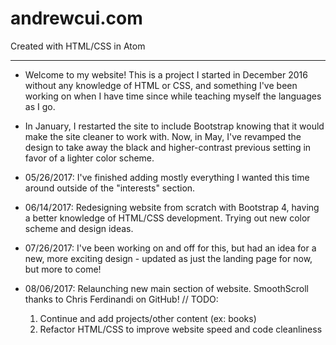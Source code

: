 # andrewcui.com
Created with HTML/CSS in Atom

---
- Welcome to my website! This is a project I started in December 2016 without any knowledge of HTML or CSS, and something I've been working on when I have time since while teaching myself the languages as I go.

- In January, I restarted the site to include Bootstrap knowing that it would make the site cleaner to work with. Now, in May, I've revamped the design to take away the black and higher-contrast previous setting in favor of a lighter color scheme.

- 05/26/2017: I've finished adding mostly everything I wanted this time around outside of the "interests" section.

- 06/14/2017: Redesigning website from scratch with Bootstrap 4, having a better knowledge of HTML/CSS development. Trying out new color scheme and design ideas.

- 07/26/2017: I've been working on and off for this, but had an idea for a new, more exciting design - updated as just the landing page for now, but more to come!

- 08/06/2017: Relaunching new main section of website. SmoothScroll thanks to Chris Ferdinandi on GitHub!
// TODO:
  1. Continue and add projects/other content (ex: books)
  2. Refactor HTML/CSS to improve website speed and code cleanliness
